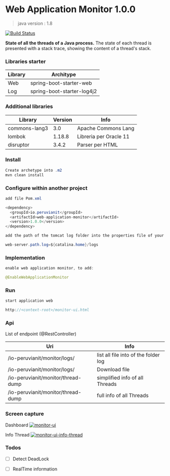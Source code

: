 # Web Application Monitor 1.0.0
> java version : 1.8

[![Build Status](https://travis-ci.org/joemccann/dillinger.svg?branch=master)](https://#)

<strong>State of all the threads of a Java process.</strong> The state of each thread is presented with a stack trace, showing the content of a thread's stack. 

### Libraries starter


| Library | Architype |
| ------ | ------ |
| Web | spring-boot-starter-web |
| Log | spring-boot-starter-log4j2 |

### Additional libraries

| Library | Version | Info |
| ------ | ------ | ------ |
| commons-lang3 | 3.0 | Apache Commons Lang |
| lombok | 1.18.8 | Libreria per Oracle 11 |
| disruptor | 3.4.2 | Parser per HTML |

### Install 

```java
Create archetype into .m2
mvn clean install
```

### Configure within another project

```java
add file Pom.xml

<dependency>
  <groupId>io.peruvianit</groupId>
  <artifactId>web-application-monitor</artifactId>
  <version>1.0.0</version>
</dependency>

add the path of the tomcat log folder into the properties file of your project :

web-server.path.log=${catalina.home}/logs
```

### Implementation 

```java
enable web application monitor, to add:

@EnableWebApplicationMonitor
```

### Run 

```java
start application web

http://<context-root>/monitor-ui.html
```

### Api
List of endpoint (@RestController)

| Uri | Info  |
| ------ | ------ |
| /io-peruvianit/monitor/logs/ | list all file into of the folder log  |
| /io-peruvianit/monitor/logs/<name-file-log> | Download file  |
| /io-peruvianit/monitor/thread-dump | simplified info of all Threads  |
| /io-peruvianit/monitor/thread-dump | full info of all Threads |

### Screen capture
Dashboard
[![monitor-ui](https://github.com/peruvianit/web-application-monitor/blob/release/1.0.0/document/images/monitor-ui.png)](https://#)

Info Thread
[![monitor-ui-info-thread](https://github.com/peruvianit/web-application-monitor/blob/release/1.0.0/document/images/monitor-ui-info-thread.png)](https://#)
### Todos
 
 - [ ] Detect DeadLock
 - [ ] RealTime information
 
